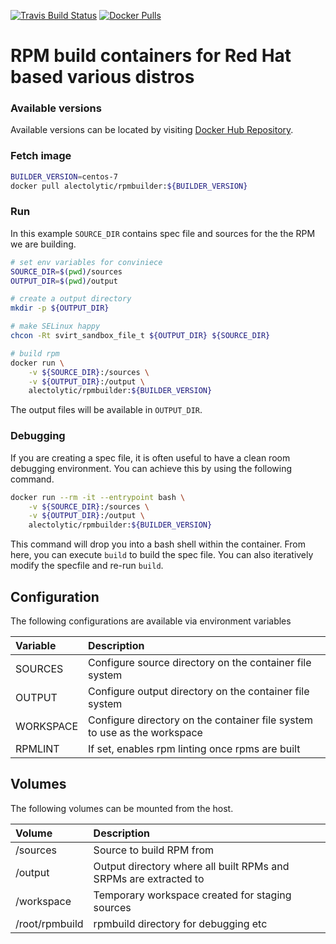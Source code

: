 [![Travis Build Status](https://travis-ci.org/abn/rpmbuilder.svg?branch=master)](https://travis-ci.org/abn/rpmbuilder) [![Docker Pulls](https://img.shields.io/docker/pulls/alectolytic/rpmbuilder.svg)](https://hub.docker.com/r/alectolytic/rpmbuilder/)
# RPM build containers for Red Hat based various distros

### Available versions
Available versions can be located by visiting [Docker Hub Repository](https://hub.docker.com/r/alectolytic/rpmbuilder/tags/).

### Fetch image
```bash
BUILDER_VERSION=centos-7
docker pull alectolytic/rpmbuilder:${BUILDER_VERSION}
```

### Run
In this example `SOURCE_DIR` contains spec file and sources for the the RPM we are building.

```bash
# set env variables for conviniece
SOURCE_DIR=$(pwd)/sources
OUTPUT_DIR=$(pwd)/output

# create a output directory
mkdir -p ${OUTPUT_DIR}

# make SELinux happy
chcon -Rt svirt_sandbox_file_t ${OUTPUT_DIR} ${SOURCE_DIR}

# build rpm
docker run \
    -v ${SOURCE_DIR}:/sources \
    -v ${OUTPUT_DIR}:/output \
    alectolytic/rpmbuilder:${BUILDER_VERSION}
```

The output files will be available in `OUTPUT_DIR`.

###  Debugging
If you are creating a spec file, it is often useful to have a clean room debugging environment. You can achieve this by using the following command.

```bash
docker run --rm -it --entrypoint bash \
    -v ${SOURCE_DIR}:/sources \
    -v ${OUTPUT_DIR}:/output \
    alectolytic/rpmbuilder:${BUILDER_VERSION}
```
This command will drop you into a bash shell within the container. From here, you can execute `build` to build the spec file. You can also iteratively modify the specfile and re-run `build`.

## Configuration
The following configurations are available via environment variables

| Variable  | Description |
| :------------ | :------------ |
| SOURCES | Configure source directory on the container file system |
| OUTPUT | Configure output directory on the container file system |
| WORKSPACE | Configure directory on the container file system to use as the workspace |
| RPMLINT | If set, enables rpm linting once rpms are built |

## Volumes
The following volumes can be mounted from the host.

| Volume  | Description |
| :------------ | :------------ |
| /sources | Source to build RPM from |
| /output | Output directory where all built RPMs and SRPMs are extracted to |
| /workspace | Temporary workspace created for staging sources |
| /root/rpmbuild | rpmbuild directory for debugging etc |
